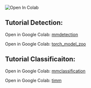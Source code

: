 ![Open In Colab](https://colab.research.google.com/assets/colab-badge.svg)

## Tutorial Detection:

Open in Google Colab: [mmdetection](https://colab.research.google.com/github/cqels/vision/blob/main/tutorials/tutorials_detection_mmdetection.ipynb)

Open in Google Colab: [torch_model_zoo](https://colab.research.google.com/github/cqels/vision/blob/main/tutorials/tutorials_detection_pytorch_build_in_models.ipynb)

## Tutorial Classificaiton:

Open in Google Colab: [mmclassification](https://colab.research.google.com/github/cqels/vision/blob/main/tutorials/tutorials_classification_mmclassification.ipynb)

Open in Google Colab: [timm](https://colab.research.google.com/github/cqels/vision/blob/main/tutorials/tutorials_classification_timm.ipynb)
